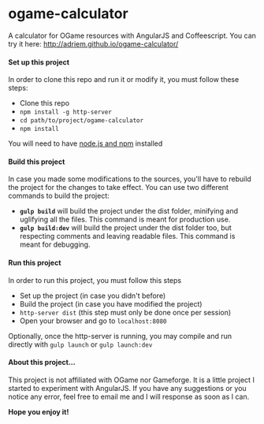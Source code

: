 # ogame-calculator
A calculator for OGame resources with AngularJS and Coffeescript.
You can try it here: http://adriem.github.io/ogame-calculator/

#### Set up this project
In order to clone this repo and run it or modify it, you must follow these steps:
- Clone this repo
- `npm install -g http-server`
- `cd path/to/project/ogame-calculator`
- `npm install`

You will need to have [node.js and npm](https://docs.npmjs.com/getting-started/installing-node) installed

#### Build this project
In case you made some modifications to the sources, you'll have to rebuild the project for the changes to take effect. You can use two different commands to build the project:
- **`gulp build`** will build the project under the dist folder, minifying and uglifying all the files. This command is meant for production use.
- **`gulp build:dev`** will build the project under the dist folder too, but respecting comments and leaving readable files. This command is meant for debugging.

#### Run this project
In order to run this project, you must follow this steps
- Set up the project (in case you didn't before)
- Build the project (in case you have modified the project)
- `http-server dist` (this step must only be done once per session)
- Open your browser and go to `localhost:8080`

Optionally, once the http-server is running, you may compile and run directly with `gulp launch` or `gulp launch:dev`

#### About this project...
This project is not affiliated with OGame nor Gameforge. It is a little project I started to experiment with AngularJS. If you have any suggestions or you notice any error, feel free to email me and I will response as soon as I can.

**Hope you enjoy it!**
                
